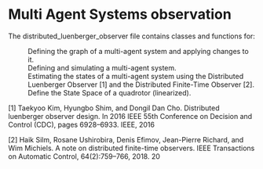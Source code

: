 # Multi Agent Systems observation

The distributed_luenberger_observer file contains classes and functions for:

<dl>
<dd>Defining the graph of a multi-agent system and applying changes to it.</dd>
<dd>Defining and simulating a multi-agent system.</dd>
<dd>Estimating the states of a multi-agent system using the Distributed Luenberger Observer [1] and the Distributed Finite-Time Observer [2].</dd>
<dd>Define the State Space of a quadrotor (linearized).</dd>
</dl>


[1] Taekyoo Kim, Hyungbo Shim, and Dongil Dan Cho. Distributed luenberger observer design.
In 2016 IEEE 55th Conference on Decision and Control (CDC), pages 6928–6933. IEEE,
2016

[2] Haik Silm, Rosane Ushirobira, Denis Efimov, Jean-Pierre Richard, and Wim Michiels.
A note on distributed finite-time observers. IEEE Transactions on Automatic Control,
64(2):759–766, 2018.
20
